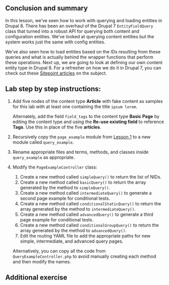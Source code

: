 <!--
{
"name" : "drupal-8-load-and-query-entities-lab",
"version" : "0.0.1",
"title" : "Lesson 6.3 - Labs and other information ",
"description" : "Labs and other information",
"freshnessDate" : 2015-12-11,
"homepage" : "https://docs.acquia.com/articles/drupal-8-load-and-query-entities-lab",
"canonicalSource" : "https://docs.acquia.com/articles/drupal-8-load-and-query-entities-lab",
"license" : "CC BY-SA"
}
-->

## Conclusion and summary

In this lesson, we’ve seen how to work with querying and loading entities in Drupal 8\. There has been an overhaul of the Drupal 7 `EntityFieldQuery` class that turned into a robust API for querying both content and configuration entities. We’ve looked at querying content entities but the system works just the same with config entities.

We’ve also seen how to load entities based on the IDs resulting from these queries and what is actually behind the wrapper functions that perform these operations. Next up, we are going to look at defining our own content entity type in Drupal 8\. For a refresher on how we do it in Drupal 7, you can check out these [Sitepoint articles](http://www.sitepoint.com/series/build-your-own-custom-entities-in-drupal/) on the subject.

<!-- @section -->

## Lab step by step instructions:

1.  Add five nodes of the content type **Article** with fake content as samples for this lab with at least one containing the title `ipsum lorem`.

    Alternately, add the field `field_tags` to the content type **Basic Page** by editing the content type and using the **Re-use existing field** to reference **Tags**. Use this in place of the five **articles**.

2.  Recursively copy the `page_example` module from [Lesson 1](https://www.outlearn.com/module/pronovix/examples-module-symfony-controllers-and-menu) to a new module called `query_example`.
3.  Rename appropriate files and terms, methods, and classes inside `query_example` as appropriate.
4.  Modify the `PageExampleController` class:
    1.  Create a new method called `simpleQuery()` to return the list of NIDs.
    2.  Create a new method called `basicQuery()` to return the array generated by the method to `simpleQuery()`.
    3.  Create a new method called `intermediateQuery()` to generate a second page example for conditional tests.
    4.  Create a new method called `conditionalStaticQuery()` to return the array generated by the method to `intermediateQuery()`.
    5.  Create a new method called `advancedQuery()` to generate a third page example for conditional tests.
    6.  Create a new method called `conditionalGroupQuery()` to return the array generated by the method to `advancedQuery()`.
    7.  Edit the routing YAML file to add the appropriate paths for new simple, intermediate, and advanced query pages.

    Alternatively, you can copy all the code from `QueryExampleController.php` to avoid manually creating each method and then modify the names.

<!-- @task, "text" : "Make sure you have done everything listed above. Go back and correct yourself in case you missed something." -->

<!-- @section -->

## Additional exercise

<!-- @task, "text" : "Create a page which uses the `entity.manager` and `entity.query` services to display the node teasers for `simpleQuery()`." -->
